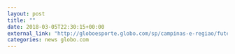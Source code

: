 ```yaml
---
layout: post
title: ""
date: 2018-03-05T22:30:15+00:00
external_link: "http://globoesporte.globo.com/sp/campinas-e-regiao/futebol/campeonato-paulista/jogo/05-03-2018/ponte-preta-bragantino/"
categories: news globo.com
---
```

